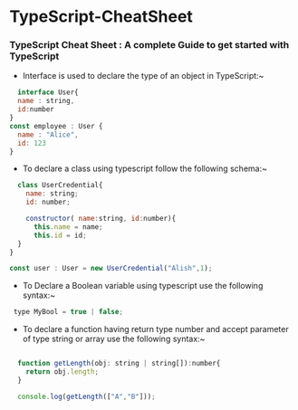 # TypeScript-CheatSheet
### TypeScript Cheat Sheet : A complete Guide to get started with TypeScript  

- Interface is used to declare the type of an object in TypeScript:~
```js
  interface User{
  name : string,
  id:number
}
const employee : User {
  name : "Alice",
  id: 123
}
```
- To declare a class using typescript follow the following schema:~
```js
  class UserCredential{
    name: string;
    id: number;

    constructor( name:string, id:number){
      this.name = name;
      this.id = id;
  }
}

const user : User = new UserCredential("Alish",1);
```
- To Declare a Boolean variable using typescript use the following syntax:~
```js
 type MyBool = true | false;
```
- To declare a function having return type number and accept parameter of type string or array use the following syntax:~
```js

  function getLength(obj: string | string[]):number{
    return obj.length;
  }

  console.log(getLength(["A","B"]));
```
